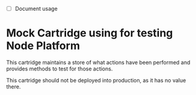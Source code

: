 - [ ] Document usage

# Mock Cartridge using for testing Node Platform

This cartridge maintains a store of what actions have been performed and provides methods to test for those actions.

This cartridge should not be deployed into production, as it has no value there.


##


